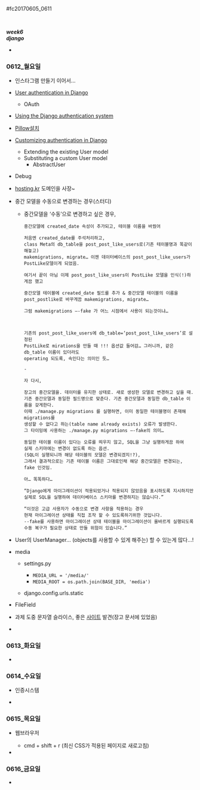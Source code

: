 #fc20170605_0611

<br>

*__week6__*  
*__django__*

-
### 0612_월요일

- 인스타그램 만들기 이어서...
- [User authentication in Django]
	- OAuth

- [Using the Django authentication system]
- [Pillow설치][Pillow install]
- [Customizing authentication in Django]
	- Extending the existing User model
	- Substituting a custom User model
		- AbstractUser

- Debug
- [hosting.kr] 도메인을 사장~

- 중간 모델을 수동으로 변경하는 경우(스터디)
	- 중간모델을 ‘수동’으로 변경하고 싶은 경우,

		```
		중간모델에 created_date 속성이 추가되고, 테이블 이름을 바꿨어
			
		처음엔 created_date를 주석처리하고,  
		class Meta의 db_table을 post_post_like_users로(기존 테이블명과 똑같이 해놓고)  
		makemigrations, migrate… 이젠 데이터베이스의 post_post_like_users가 PostLike모델이게 되었음.
			
		여기서 끝이 아님 이제 post_post_like_users이 PostLike 모델을 인식(!)하게끔 했고
			
		중간모델 테이블에 created_date 필드를 추가 & 중간모델 테이블의 이름을  
		post_postlike로 바꾸게끔 makemigrations, migrate…
			
		그럼 makemigrations —-fake 가 어느 시점에서 사용이 되는것이냐…
			
			
			
		기존의 post_post_like_users에 db_table=‘post_post_like_users’로 설정된  
		PostLike로 mirations을 만들 때 !!! 옵션값 들어감… 그러니까, 같은 db_table 이름이 있더라도  
		operating 되도록, 속인다는 의미인 듯…
			
		-
			
		자 다시,
			
		장고의 중간모델을. 데이터를 유지한 상태로. 새로 생성한 모델로 변경하고 싶을 때.
		기존 중간모델과 동일한 필드명으로 맞춘다. 기존 중간모델과 동일한 db_table 이름을 갖게한다.
		이때 ./manage.py migrations 를 실행하면, 이미 동일한 테이블명이 존재해 migrations를  
		생성할 수 없다고 하는(table name already exists) 오류가 발생한다.
		그 타이밍에 사용하는 ./manage.py migrations —-fake의 의미…
			
		동일한 테이블 이름이 있다는 오류를 띄우지 않고, SQL을 그냥 실행하게끔 하여  
		실제 스키마에는 변경이 없도록 하는 옵션.
		(SQL이 실행되니까 해당 테이블의 모델은 변경되겠지!?),  
		그래서 결과적으로는 기존 테이블 이름은 그대로인채 해당 중간모델은 변경되는, fake 인것임.
			
		아… 똑똑하다…
			
		“Django에게 마이그레이션이 적용되었거나 적용되지 않았음을 표시하도록 지시하지만  
		실제로 SQL을 실행하여 데이터베이스 스키마를 변경하지는 않습니다.”
			
		“이것은 고급 사용자가 수동으로 변경 사항을 적용하는 경우  
		현재 마이그레이션 상태를 직접 조작 할 수 있도록하기위한 것입니다.  
		--fake를 사용하면 마이그레이션 상태 테이블을 마이그레이션이 올바르게 실행되도록  
		수동 복구가 필요한 상태로 만들 위험이 있습니다.”
		```
		
- User의 UserManager... (objects를 사용할 수 있게 해주는) 할 수 있는게 많다...!

- media

	- settings.py

		- `MEDIA_URL = '/media/'`
		- `MEDIA_ROOT = os.path.join(BASE_DIR, 'media')`

	- django.config.urls.static

- FileField

- 과제 도중 문자열 슬라이스, 좋은 [사이트][slice] 발견(장고 문서에 있었음)

[User authentication in Django]: https://docs.djangoproject.com/en/1.11/topics/auth/

[Using the Django authentication system]: https://docs.djangoproject.com/en/1.11/topics/auth/default/

[Pillow install]: https://pillow.readthedocs.io/en/4.1.x/installation.html

[Customizing authentication in Django]: https://docs.djangoproject.com/en/1.11/topics/auth/customizing/

[hosting.kr]: https://www.hosting.kr/main

[slice]: http://www.diveintopython3.net/native-datatypes.html#slicinglists

-

### 0613_화요일

-

### 0614_수요일

- 인증시스템

-

### 0615_목요일

- 웹브라우저
	- cmd + shift + r (최신 CSS가 적용된 페이지로 새로고침)

-

### 0616_금요일

- 